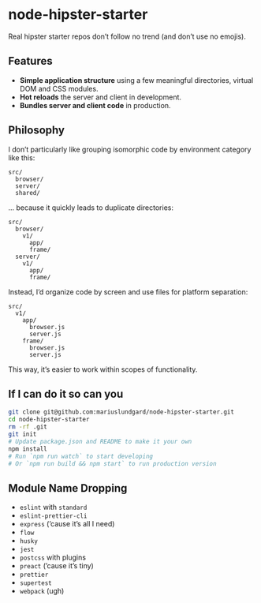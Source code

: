 # node-hipster-starter

Real hipster starter repos don’t follow no trend (and don’t use no emojis).

## Features

* **Simple application structure** using a few meaningful directories, virtual DOM and CSS modules.
* **Hot reloads** the server and client in development.
* **Bundles server and client code** in production.

## Philosophy

I don’t particularly like grouping isomorphic code by environment category like this:

```
src/
  browser/
  server/
  shared/
```

... because it quickly leads to duplicate directories:

```
src/
  browser/
    v1/
      app/
      frame/
  server/
    v1/
      app/
      frame/
```

Instead, I’d organize code by screen and use files for platform separation:

```
src/
  v1/
    app/
      browser.js
      server.js
    frame/
      browser.js
      server.js
```

This way, it’s easier to work within scopes of functionality.

## If I can do it so can you

```sh
git clone git@github.com:mariuslundgard/node-hipster-starter.git
cd node-hipster-starter
rm -rf .git
git init
# Update package.json and README to make it your own
npm install
# Run `npm run watch` to start developing
# Or `npm run build && npm start` to run production version
```

## Module Name Dropping

* `eslint` with `standard`
* `eslint-prettier-cli`
* `express` (’cause it’s all I need)
* `flow`
* `husky`
* `jest`
* `postcss` with plugins
* `preact` (’cause it’s tiny)
* `prettier`
* `supertest`
* `webpack` (ugh)
